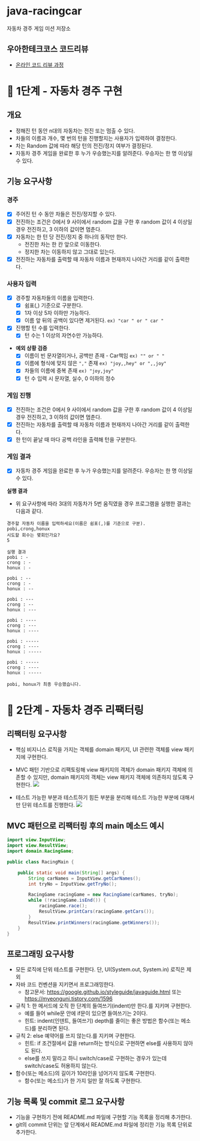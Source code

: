 # java-racingcar

자동차 경주 게임 미션 저장소

## 우아한테크코스 코드리뷰

* [온라인 코드 리뷰 과정](https://github.com/woowacourse/woowacourse-docs/blob/master/maincourse/README.md)

# 🚀 1단계 - 자동차 경주 구현

## 개요

- 정해진 턴 동안 n대의 자동차는 전진 또는 멈출 수 있다.
- 차들의 이름과 개수, 몇 번의 턴을 진행할지는 사용자가 입력하여 결정한다.
- 차는 Random 값에 따라 해당 턴의 전진/정지 여부가 결정된다.
- 자동차 경주 게임을 완료한 후 누가 우승했는지를 알려준다. 우승자는 한 명 이상일 수 있다.

## 기능 요구사항

### 경주

- [x] 주어진 턴 수 동안 차들은 전진/정지할 수 있다.
- [x] 전진하는 조건은 0에서 9 사이에서 random 값을 구한 후 random 값이 4 이상일 경우 전진하고, 3 이하의 값이면 멈춘다.
- [x] 자동차는 한 턴 당 전진/정지 중 하나의 동작만 한다.
    - 전진한 차는 한 칸 앞으로 이동한다.
    - 정지한 차는 이동하지 않고 그대로 있는다.
- [x] 전진하는 자동차를 출력할 때 자동차 이름과 현재까지 나아간 거리를 같이 출력한다.

### 사용자 입력

- [x] 경주할 자동차들의 이름을 입력한다.
    - [x] 쉼표(,) 기준으로 구분한다.
    - [x] 1자 이상 5자 이하만 가능하다.
    - [x] 이름 앞 뒤의 공백이 있다면 제거된다. `ex) "car " or " car "`
- [x] 진행할 턴 수를 입력한다.
    - [x] 턴 수는 1 이상의 자연수만 가능하다.
- **예외 상황 검증**
    - [x] 이름이 빈 문자열이거나, 공백만 존재 - Car책임 `ex) "" or " "`
    - [x] 이름에 형식에 맞지 않은 `","` 존재 `ex) "joy,,hey" or ",,joy"`
    - [x] 차들의 이름에 중복 존재 `ex) "joy,joy"`
    - [x] 턴 수 입력 시 문자열, 실수, 0 이하의 정수

### 게임 진행

- [x] 전진하는 조건은 0에서 9 사이에서 random 값을 구한 후 random 값이 4 이상일 경우 전진하고, 3 이하의 값이면 멈춘다.
- [x] 전진하는 자동차를 출력할 때 자동차 이름과 현재까지 나아간 거리를 같이 출력한다.
- [x] 한 턴이 끝날 때 마다 공백 라인을 출력해 턴을 구분한다.

### 게임 결과

- [x] 자동차 경주 게임을 완료한 후 누가 우승했는지를 알려준다. 우승자는 한 명 이상일 수 있다.

**실행 결과**

- 위 요구사항에 따라 3대의 자동차가 5번 움직였을 경우 프로그램을 실행한 결과는 다음과 같다.

```
경주할 자동차 이름을 입력하세요(이름은 쉼표(,)를 기준으로 구분).
pobi,crong,honux
시도할 회수는 몇회인가요?
5

실행 결과
pobi : -
crong : -
honux : -

pobi : --
crong : -
honux : --

pobi : ---
crong : --
honux : ---

pobi : ----
crong : ---
honux : ----

pobi : -----
crong : ----
honux : -----

pobi : -----
crong : ----
honux : -----

pobi, honux가 최종 우승했습니다.
```

# 🚀 2단계 - 자동차 경주 리팩터링

## 리팩터링 요구사항

- 핵심 비지니스 로직을 가지는 객체를 domain 패키지, UI 관련한 객체를 view 패키지에 구현한다.
- MVC 패턴 기반으로 리팩토링해 view 패키지의 객체가 domain 패키지 객체에 의존할 수 있지만, domain 패키지의 객체는 view 패키지 객체에 의존하지 않도록
  구현한다.
  ![](https://firebasestorage.googleapis.com/v0/b/nextstep-real.appspot.com/o/lesson-attachments%2F-L9D5L4Xj_6xjTfOTRks%2Fdomain.PNG?alt=media&token=5083069f-e922-4f0e-95a4-d3fb9fb95224)

- 테스트 가능한 부분과 테스트하기 힘든 부분을 분리해 테스트 가능한 부분에 대해서만 단위 테스트를 진행한다.
  ![](https://firebasestorage.googleapis.com/v0/b/nextstep-real.appspot.com/o/lesson-attachments%2F-L9D5L4Xj_6xjTfOTRks%2Fdomain2.PNG?alt=media&token=f8d287eb-e747-410c-979c-369eb3b26826)

## MVC 패턴으로 리팩터링 후의 main 메소드 예시

```java
import view.InputView;
import view.ResultView;
import domain.RacingGame;

public class RacingMain {

    public static void main(String[] args) {
        String carNames = InputView.getCarNames();
        int tryNo = InputView.getTryNo();

        RacingGame racingGame = new RacingGame(carNames, tryNo);
        while (!racingGame.isEnd()) {
            racingGame.race();
            ResultView.printCars(racingGame.getCars());
        }
        ResultView.printWinners(racingGame.getWinners());
    }
}
```

## 프로그래밍 요구사항

- 모든 로직에 단위 테스트를 구현한다. 단, UI(System.out, System.in) 로직은 제외
- 자바 코드 컨벤션을 지키면서 프로그래밍한다.
    - 참고문서: https://google.github.io/styleguide/javaguide.html 또는 https://myeonguni.tistory.com/1596
- 규칙 1: 한 메서드에 오직 한 단계의 들여쓰기(indent)만 한다.를 지키며 구현한다.
    - 예를 들어 while문 안에 if문이 있으면 들여쓰기는 2이다.
    - 힌트: indent(인덴트, 들여쓰기) depth를 줄이는 좋은 방법은 함수(또는 메소드)를 분리하면 된다.
- 규칙 2: else 예약어를 쓰지 않는다.를 지키며 구현한다.
    - 힌트: if 조건절에서 값을 return하는 방식으로 구현하면 else를 사용하지 않아도 된다.
    - else를 쓰지 말라고 하니 switch/case로 구현하는 경우가 있는데 switch/case도 허용하지 않는다.
- 함수(또는 메소드)의 길이가 10라인을 넘어가지 않도록 구현한다.
    - 함수(또는 메소드)가 한 가지 일만 잘 하도록 구현한다.

## 기능 목록 및 commit 로그 요구사항

- 기능을 구현하기 전에 README.md 파일에 구현할 기능 목록을 정리해 추가한다.
- git의 commit 단위는 앞 단계에서 README.md 파일에 정리한 기능 목록 단위로 추가한다.
